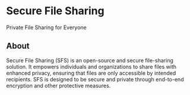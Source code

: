 # Secure File Sharing
Private File Sharing for Everyone

## About
Secure File Sharing (SFS) is an open-source and secure file-sharing solution. It empowers individuals and organizations to share files with enhanced privacy, ensuring that files are only accessible by intended recipients. SFS is designed to be secure and private through end-to-end encryption and other protective measures.
